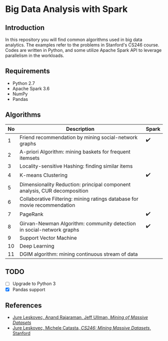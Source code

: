 # Big Data Analysis with Spark
## Introduction

In this repository you will find common algorithms used in big data analytics. The examples refer to the problems in Stanford's CS246 course.  
Codes are written in Python, and some utilize Apache Spark API to leverage parallelism in the workloads.  

## Requirements

 - Python 2.7
 - Apache Spark 3.6
 - NumPy
 - Pandas

## Algorithms

| No | Description | Spark |
|---|---|---|
| 1 | Friend recommendation by mining social-network graphs | ✔️ |
| 2 | A-priori Algorithm: mining baskets for frequent itemsets |  |
| 3 | Locality-sensitive Hashing: finding similar items |  |
| 4 | K-means Clustering | ✔️ |
| 5 | Dimensionality Reduction: principal component analysis, CUR decomposition |  |
| 6 | Collaborative Filtering: mining ratings database for movie recommendation |  |
| 7 | PageRank | ✔️ |
| 8 | Girvan-Newman Algorithm: community detection in social-network graphs | ✔️ |
| 9 | Support Vector Machine |  |
| 10 | Deep Learning |  |
| 11 | DGIM algorithm: mining continuous stream of data |  |

## TODO

 - [ ] Upgrade to Python 3
 - [x] Pandas support

## References

 - [Jure Leskovec, Anand Rajaraman, Jeff Ullman, *Mining of Massive Datasets*](http://www.mmds.org/)
 - [Jure Leskovec, Michele Catasta, *CS246: Mining Massive Datasets*, Stanford](http://web.stanford.edu/class/cs246/)
